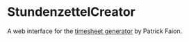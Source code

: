 # StundenzettelCreator

A web interface for the [timesheet generator](https://github.com/pfaion/timesheet_generator) by Patrick Faion.
